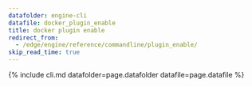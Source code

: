 ```yaml
---
datafolder: engine-cli
datafile: docker_plugin_enable
title: docker plugin enable
redirect_from:
  - /edge/engine/reference/commandline/plugin_enable/
skip_read_time: true
---
```

<!--
Sorry, but the contents of this page are automatically generated from
Docker's source code. If you want to suggest a change to the text that appears
here, you'll need to find the string by searching this repo:

https://github.com/docker/cli
-->
{% include cli.md datafolder=page.datafolder datafile=page.datafile %}
